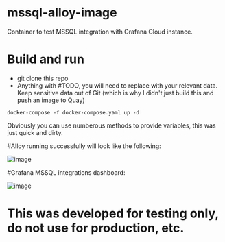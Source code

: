 # mssql-alloy-image

Container to test MSSQL integration with Grafana Cloud instance. 

# Build and run
- git clone this repo 
- Anything with #TODO, you will need to replace with your relevant data. Keep sensitive data out of Git (which is why I didn't just build this and push an image to Quay)
```
docker-compose -f docker-compose.yaml up -d
```


Obviously you can use numberous methods to provide variables, this was just quick and dirty. 

#Alloy running successfully will look like the following:

![image](https://github.com/user-attachments/assets/6194a8aa-038c-435d-ae98-d3dfef5c234a)


#Grafana MSSQL integrations dashboard:


![image](https://github.com/user-attachments/assets/637a81f8-3527-4e97-aaea-501b134241ba)


# This was developed for testing only, do not use for production, etc. 
